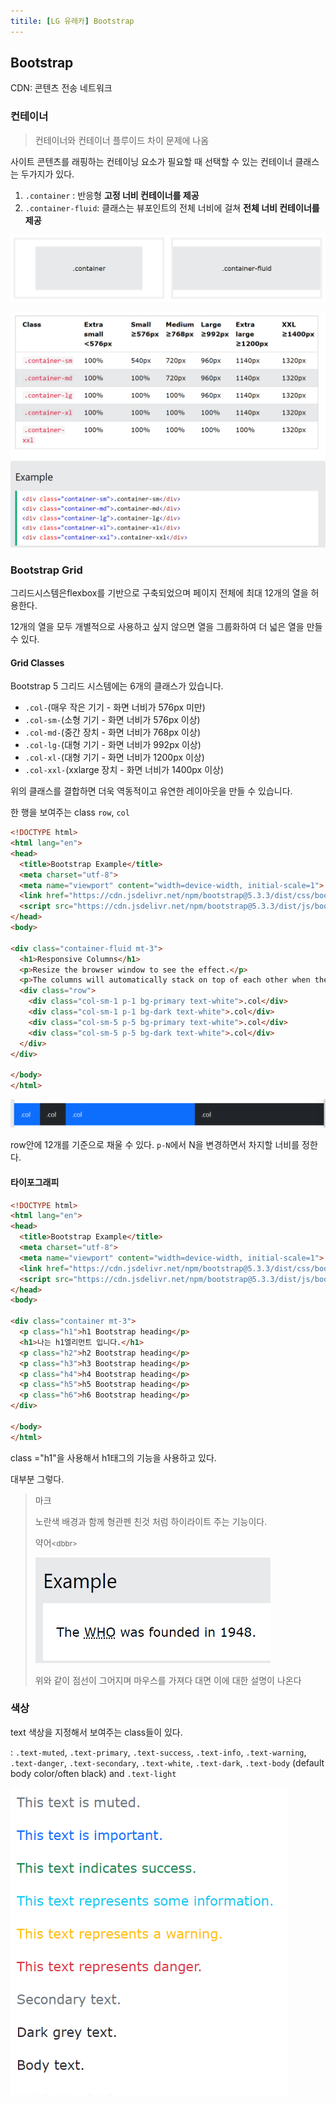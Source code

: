 ```yaml
---
titile: [LG 유레카] Bootstrap
---
```


## Bootstrap

CDN: 콘텐츠 전송 네트워크

### 컨테이너

> 컨테이너와 컨테이너 플루이드 차이 문제에 나옴

사이트 콘텐츠를 래핑하는 컨테이닝 요소가 필요할 때 선택할 수 있는 컨테이너 클래스는 두가지가 있다.

1. `.container` : 반응형 **고정 너비 컨테이너를 제공**
2. `.container-fluid`: 클래스는 뷰포인트의 전체 너비에 걸쳐 **전체 너비 컨테이너를 제공**

![image-20240730101925718](../images/Untitled/image-20240730101925718.png)

![image-20240730102413241](../images/Untitled/image-20240730102413241.png)



### Bootstrap Grid

그리드시스템은flexbox를 기반으로 구축되었으며 페이지 전체에 최대 12개의 열을 허용한다.

12개의 열을 모두 개별적으로 사용하고 싶지 않으면 열을 그룹화하여 더 넓은 열을 만들 수 있다.

#### Grid Classes

Bootstrap 5 그리드 시스템에는 6개의 클래스가 있습니다.

- `.col-`(매우 작은 기기 - 화면 너비가 576px 미만)
- `.col-sm-`(소형 기기 - 화면 너비가 576px 이상)
- `.col-md-`(중간 장치 - 화면 너비가 768px 이상)
- `.col-lg-`(대형 기기 - 화면 너비가 992px 이상)
- `.col-xl-`(대형 기기 - 화면 너비가 1200px 이상)
- `.col-xxl-`(xxlarge 장치 - 화면 너비가 1400px 이상)

위의 클래스를 결합하면 더욱 역동적이고 유연한 레이아웃을 만들 수 있습니다.

한 행을 보여주는 class `row`, `col`

``` html
<!DOCTYPE html>
<html lang="en">
<head>
  <title>Bootstrap Example</title>
  <meta charset="utf-8">
  <meta name="viewport" content="width=device-width, initial-scale=1">
  <link href="https://cdn.jsdelivr.net/npm/bootstrap@5.3.3/dist/css/bootstrap.min.css" rel="stylesheet">
  <script src="https://cdn.jsdelivr.net/npm/bootstrap@5.3.3/dist/js/bootstrap.bundle.min.js"></script>
</head>
<body>
  
<div class="container-fluid mt-3">
  <h1>Responsive Columns</h1>
  <p>Resize the browser window to see the effect.</p>
  <p>The columns will automatically stack on top of each other when the screen is less than 576px wide.</p>
  <div class="row">
    <div class="col-sm-1 p-1 bg-primary text-white">.col</div>
    <div class="col-sm-1 p-1 bg-dark text-white">.col</div>
    <div class="col-sm-5 p-5 bg-primary text-white">.col</div>
    <div class="col-sm-5 p-5 bg-dark text-white">.col</div>
  </div>
</div>

</body>
</html>
```

![image-20240730103159386](../images/Untitled/image-20240730103159386.png)

row안에 12개를 기준으로 채울 수 있다.  `p-N`에서 N을 변경하면서 차지할 너비를 정한다.

####  타이포그래피

``` html
<!DOCTYPE html>
<html lang="en">
<head>
  <title>Bootstrap Example</title>
  <meta charset="utf-8">
  <meta name="viewport" content="width=device-width, initial-scale=1">
  <link href="https://cdn.jsdelivr.net/npm/bootstrap@5.3.3/dist/css/bootstrap.min.css" rel="stylesheet">
  <script src="https://cdn.jsdelivr.net/npm/bootstrap@5.3.3/dist/js/bootstrap.bundle.min.js"></script>
</head>
<body>

<div class="container mt-3">
  <p class="h1">h1 Bootstrap heading</p>  
  <h1>나는 h1엘리먼트 입니다.</h1>
  <p class="h2">h2 Bootstrap heading</p>
  <p class="h3">h3 Bootstrap heading</p>
  <p class="h4">h4 Bootstrap heading</p>
  <p class="h5">h5 Bootstrap heading</p>
  <p class="h6">h6 Bootstrap heading</p>
</div>

</body>
</html>

```

class ="h1"을 사용해서 h1태그의 기능을 사용하고 있다.

대부분 그렇다. 

> 마크
>
> 노란색 배경과 함께 형관펜 친것  처럼 하이라이트  주는 기능이다.
>
> 약어<small>\<dbbr></small>
>
> <img src="../images/Untitled/image-20240730104120162.png" alt="image-20240730104120162" style="zoom:67%;" />
>
> 위와 같이 점선이 그어지며 마우스를 가져다 대면 이에 대한 설명이 나온다

### 색상

text 색상을 지정해서 보여주는 class들이 있다.

: `.text-muted`, `.text-primary`, `.text-success`, `.text-info`, `.text-warning`, `.text-danger`, `.text-secondary`, `.text-white`, `.text-dark`, `.text-body` (default body color/often black) and `.text-light`

<img src="../images/Untitled/image-20240730104907627.png" alt="image-20240730104907627" style="zoom:70%;" />

<html>



</html>



